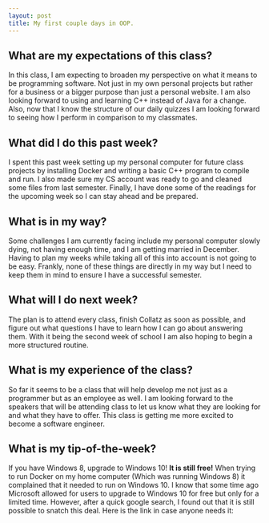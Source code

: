 ```yaml
---
layout: post
title: My first couple days in OOP.
---
```

## What are my expectations of this class?
In this class, I am expecting to broaden my perspective on what it means to be programming software. Not just in my own personal projects but rather for a business or a bigger purpose than just a personal website. I am also looking forward to using and learning C++ instead of Java for a change. Also, now that I know the structure of our daily quizzes I am looking forward to seeing how I perform in comparison to my classmates.

## What did I do this past week?
I spent this past week setting up my personal computer for future class projects by installing Docker and writing a basic C++ program to compile and run. I also made sure my CS account was ready to go and cleaned some files from last semester. Finally, I have done some of the readings for the upcoming week so I can stay ahead and be prepared.

## What is in my way?
Some challenges I am currently facing include my personal computer slowly dying, not having enough time, and I am getting married in December. Having to plan my weeks while taking all of this into account is not going to be easy. Frankly, none of these things are directly in my way but I need to keep them in mind to ensure I have a successful semester.

## What will I do next week?
The plan is to attend every class, finish Collatz as soon as possible, and figure out what questions I have to learn how I can go about answering them. With it being the second week of school I am also hoping to begin a more structured routine.

## What is my experience of the class?
So far it seems to be a class that will help develop me not just as a programmer but as an employee as well. I am looking forward to the speakers that will be attending class to let us know what they are looking for and what they have to offer. This class is getting me more excited to become a software engineer. 

## What is my tip-of-the-week?

If you have Windows 8, upgrade to Windows 10! **It is still free!** When trying to run Docker on my home computer (Which was running Windows 8) it complained that it needed to run on Windows 10. I know that some time ago Microsoft allowed for users to upgrade to Windows 10 for free but only for a limited time. However, after a quick google search, I found out that it is still possible to snatch this deal. Here is the link in case anyone needs it: